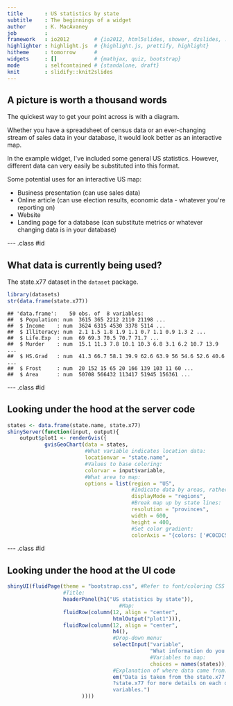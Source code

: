 ```yaml
---
title       : US statistics by state
subtitle    : The beginnings of a widget
author      : K. MacAvaney
job         : 
framework   : io2012        # {io2012, html5slides, shower, dzslides, ...}
highlighter : highlight.js  # {highlight.js, prettify, highlight}
hitheme     : tomorrow      # 
widgets     : []            # {mathjax, quiz, bootstrap}
mode        : selfcontained # {standalone, draft}
knit        : slidify::knit2slides
---
```


## A picture is worth a thousand words

The quickest way to get your point across is with a diagram.

Whether you have a spreadsheet of census data or an ever-changing stream of sales data in your database, it would look better as an interactive map.

In the example widget, I've included some general US statistics. However, different data can very easily be substituted into this format.

Some potential uses for an interactive US map:
* Business presentation (can use sales data)
* Online article (can use election results, economic data - whatever you're reporting on)
* Website
* Landing page for a database (can substitute metrics or whatever changing data is in your database)

--- .class #id 

## What data is currently being used?

The state.x77 dataset in the `dataset` package.


```r
library(datasets)
str(data.frame(state.x77))
```

```
## 'data.frame':	50 obs. of  8 variables:
##  $ Population: num  3615 365 2212 2110 21198 ...
##  $ Income    : num  3624 6315 4530 3378 5114 ...
##  $ Illiteracy: num  2.1 1.5 1.8 1.9 1.1 0.7 1.1 0.9 1.3 2 ...
##  $ Life.Exp  : num  69 69.3 70.5 70.7 71.7 ...
##  $ Murder    : num  15.1 11.3 7.8 10.1 10.3 6.8 3.1 6.2 10.7 13.9 ...
##  $ HS.Grad   : num  41.3 66.7 58.1 39.9 62.6 63.9 56 54.6 52.6 40.6 ...
##  $ Frost     : num  20 152 15 65 20 166 139 103 11 60 ...
##  $ Area      : num  50708 566432 113417 51945 156361 ...
```

--- .class #id

## Looking under the hood at the server code


```r
states <- data.frame(state.name, state.x77) 
shinyServer(function(input, output){ 
    output$plot1 <- renderGvis({ 
            gvisGeoChart(data = states, 
                         #What variable indicates location data:
                         locationvar = "state.name",
                         #Values to base coloring:
                         colorvar = input$variable,
                         #What area to map:
                         options = list(region = "US",
                                        #Indicate data by areas, rather than pins:
                                        displayMode = "regions",
                                        #Break map up by state lines:
                                        resolution = "provinces", 
                                        width = 600,
                                        height = 400,
                                        #Set color gradient:
                                        colorAxis = "{colors: ['#C0CDC5','#F90409']}"))})})
```

--- .class #id

## Looking under the hood at the UI code


```r
shinyUI(fluidPage(theme = "bootstrap.css", #Refer to font/coloring CSS theme
                  #Title:
                  headerPanel(h1("US statistics by state")), 
                                    #Map:
                  fluidRow(column(12, align = "center",
                                  htmlOutput("plot1"))),
                  fluidRow(column(12, align = "center",
                                  h4(),
                                  #Drop-down menu:
                                  selectInput("variable", 
                                              "What information do you want to see?",
                                              #Variables to map:
                                              choices = names(states)),
                                  #Explanation of where data came from:
                                  em("Data is taken from the state.x77 R dataset. See 
                                  ?state.x77 for more details on each of the 
                                  variables.") 
                        ))))
```




